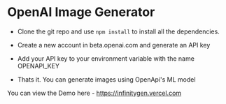 # OpenAI Image Generator

- Clone the git repo and use `npm install` to install all the dependencies.

- Create a new account in beta.openai.com and generate an API key

- Add your API key to your environment variable with the name OPENAPI_KEY

- Thats it. You can generate images using OpenApi's ML model

You can view the Demo here - https://infinitygen.vercel.com
